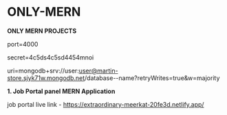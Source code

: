 # ONLY-MERN
**ONLY MERN PROJECTS**

port=4000

secret=4c5ds4c5sd4454mnoi

uri=mongodb+srv://user:user@martin-store.sjyk71w.mongodb.net/database--name?retryWrites=true&w=majority

**1. Job Portal panel MERN Application**

job portal live link - https://extraordinary-meerkat-20fe3d.netlify.app/
